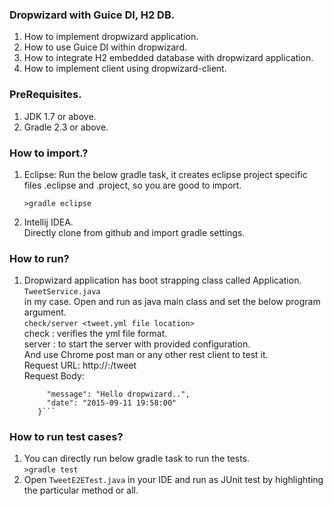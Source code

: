 ### Dropwizard with Guice DI, H2 DB.
  1. How to implement dropwizard application.
  2. How to use Guice DI within dropwizard.
  3. How to integrate H2 embedded database with dropwizard application.
  4. How to implement client using dropwizard-client.
  
### PreRequisites.
  1. JDK 1.7 or above.
  2. Gradle 2.3 or above.
  
### How to import.?
  1. Eclipse:
     Run the below gradle task, it creates eclipse project specific files .eclipse and .project, so you are good to import.   
     
     ```>gradle eclipse```  
     
  2. Intellij IDEA.  
     Directly clone from github and import gradle settings.  
     
### How to run?  
  1. Dropwizard application has boot strapping class called Application.    
     ```TweetService.java```    
     in my case. Open and run as java main class and set the below program argument.    
     ```check/server <tweet.yml file location>```    
     check : verifies the yml file format.    
     server : to start the server with provided configuration.    
     And use Chrome post man or any other rest client to test it.  
     Request URL: http://<HostName>:<Port>/tweet  
     Request Body:    
       ```{    
            "message": "Hello dropwizard..",    
            "date": "2015-09-11 19:58:00"    
          }```    
     
### How to run test cases?  
   1. You can directly run below gradle task to run the tests.    
      ```>gradle test```    
   2. Open ```TweetE2ETest.java``` in your IDE and run as JUnit test by highlighting the particular method or all.  
   